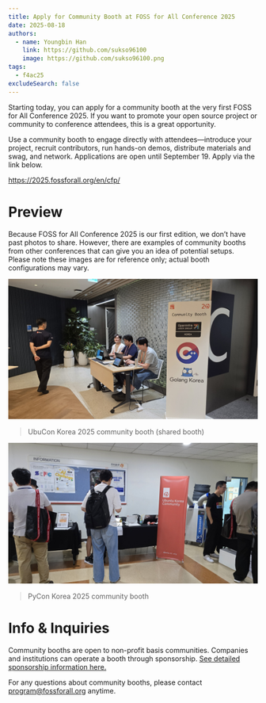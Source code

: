 ```yaml
---
title: Apply for Community Booth at FOSS for All Conference 2025
date: 2025-08-18
authors:
  - name: Youngbin Han
    link: https://github.com/sukso96100
    image: https://github.com/sukso96100.png
tags:
  - f4ac25
excludeSearch: false
---
```


Starting today, you can apply for a community booth at the very first FOSS for All Conference 2025.
If you want to promote your open source project or community to conference attendees, this is a great opportunity.

Use a community booth to engage directly with attendees—introduce your project, recruit contributors, run hands-on demos, distribute materials and swag, and network.
Applications are open until September 19. Apply via the link below.

https://2025.fossforall.org/en/cfp/

# Preview
Because FOSS for All Conference 2025 is our first edition, we don’t have past photos to share.
However, there are examples of community booths from other conferences that can give you an idea of potential setups.
Please note these images are for reference only; actual booth configurations may vary.

![UbuCon Korea 2025 Community Booth (Shared Booth)](./20250810_100331.jpg)
> UbuCon Korea 2025 community booth (shared booth)

![PyCon Korea 2025 Community Booth](./20250816_115217.jpg)
> PyCon Korea 2025 community booth

# Info & Inquiries

Community booths are open to non-profit basis communities. Companies and institutions can operate a booth through sponsorship. [See detailed sponsorship information here.](https://2025.fossforall.org/en/become-a-sponsor/)

For any questions about community booths, please contact program@fossforall.org anytime.
